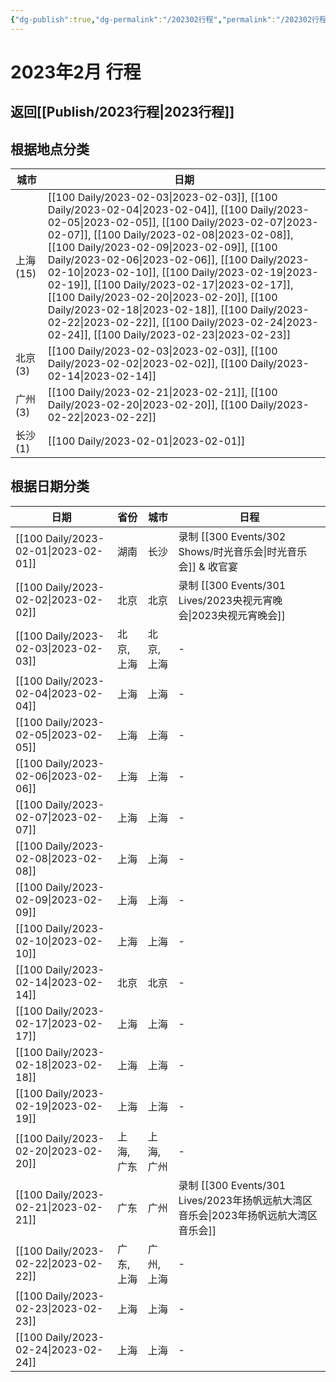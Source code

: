 ```yaml
---
{"dg-publish":true,"dg-permalink":"/202302行程","permalink":"/202302行程/","created":"2023-02-28T15:12:53.004+08:00","updated":"2023-04-01T10:11:06.724+08:00"}
---
```


# 2023年2月 行程

## 返回[[Publish/2023行程\|2023行程]]

## 根据地点分类

| 城市      | 日期                                                                                                                                                                                                                                                                                                                                                                                                                                                                                                                                                                                                                                    |
| ------- | ------------------------------------------------------------------------------------------------------------------------------------------------------------------------------------------------------------------------------------------------------------------------------------------------------------------------------------------------------------------------------------------------------------------------------------------------------------------------------------------------------------------------------------------------------------------------------------------------------------------------------------- |
| 上海 (15) | [[100 Daily/2023-02-03\|2023-02-03]], [[100 Daily/2023-02-04\|2023-02-04]], [[100 Daily/2023-02-05\|2023-02-05]], [[100 Daily/2023-02-07\|2023-02-07]], [[100 Daily/2023-02-08\|2023-02-08]], [[100 Daily/2023-02-09\|2023-02-09]], [[100 Daily/2023-02-06\|2023-02-06]], [[100 Daily/2023-02-10\|2023-02-10]], [[100 Daily/2023-02-19\|2023-02-19]], [[100 Daily/2023-02-17\|2023-02-17]], [[100 Daily/2023-02-20\|2023-02-20]], [[100 Daily/2023-02-18\|2023-02-18]], [[100 Daily/2023-02-22\|2023-02-22]], [[100 Daily/2023-02-24\|2023-02-24]], [[100 Daily/2023-02-23\|2023-02-23]] |
| 北京 (3)  | [[100 Daily/2023-02-03\|2023-02-03]], [[100 Daily/2023-02-02\|2023-02-02]], [[100 Daily/2023-02-14\|2023-02-14]]                                                                                                                                                                                                                                                                                                                                                                                                                                                                                                             |
| 广州 (3)  | [[100 Daily/2023-02-21\|2023-02-21]], [[100 Daily/2023-02-20\|2023-02-20]], [[100 Daily/2023-02-22\|2023-02-22]]                                                                                                                                                                                                                                                                                                                                                                                                                                                                                                             |
| 长沙 (1)  | [[100 Daily/2023-02-01\|2023-02-01]]                                                                                                                                                                                                                                                                                                                                                                                                                                                                                                                                                                                               |


## 根据日期分类

| 日期                                      | 省份     | 城市     | 日程                     |
| --------------------------------------- | ------ | ------ | ---------------------- |
| [[100 Daily/2023-02-01\|2023-02-01]] | 湖南     | 长沙     | 录制 [[300 Events/302 Shows/时光音乐会\|时光音乐会]] & 收官宴     |
| [[100 Daily/2023-02-02\|2023-02-02]] | 北京     | 北京     | 录制 [[300 Events/301 Lives/2023央视元宵晚会\|2023央视元宵晚会]]      |
| [[100 Daily/2023-02-03\|2023-02-03]] | 北京, 上海 | 北京, 上海 | \-                     |
| [[100 Daily/2023-02-04\|2023-02-04]] | 上海     | 上海     | \-                     |
| [[100 Daily/2023-02-05\|2023-02-05]] | 上海     | 上海     | \-                     |
| [[100 Daily/2023-02-06\|2023-02-06]] | 上海     | 上海     | \-                     |
| [[100 Daily/2023-02-07\|2023-02-07]] | 上海     | 上海     | \-                     |
| [[100 Daily/2023-02-08\|2023-02-08]] | 上海     | 上海     | \-                     |
| [[100 Daily/2023-02-09\|2023-02-09]] | 上海     | 上海     | \-                     |
| [[100 Daily/2023-02-10\|2023-02-10]] | 上海     | 上海     | \-                     |
| [[100 Daily/2023-02-14\|2023-02-14]] | 北京     | 北京     | \-                     |
| [[100 Daily/2023-02-17\|2023-02-17]] | 上海     | 上海     | \-                     |
| [[100 Daily/2023-02-18\|2023-02-18]] | 上海     | 上海     | \-                     |
| [[100 Daily/2023-02-19\|2023-02-19]] | 上海     | 上海     | \-                     |
| [[100 Daily/2023-02-20\|2023-02-20]] | 上海, 广东 | 上海, 广州 | \-                     |
| [[100 Daily/2023-02-21\|2023-02-21]] | 广东     | 广州     | 录制 [[300 Events/301 Lives/2023年扬帆远航大湾区音乐会\|2023年扬帆远航大湾区音乐会]] |
| [[100 Daily/2023-02-22\|2023-02-22]] | 广东, 上海 | 广州, 上海 | \-                     |
| [[100 Daily/2023-02-23\|2023-02-23]] | 上海     | 上海     | \-                     |
| [[100 Daily/2023-02-24\|2023-02-24]] | 上海     | 上海     | \-                     |
